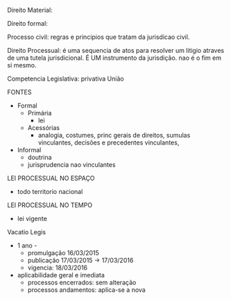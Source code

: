 Direito Material:

Direito formal: 

Processo civil: regras e principios que tratam da jurisdicao civil. 

Direito Processual: é uma sequencia de atos para resolver um litigio atraves de uma tutela jurisdicional. É UM instrumento da jurisdição. nao é o fim em si mesmo.

Competencia Legislativa: privativa União

FONTES
- Formal
  - Primária
    - lei
  - Acessórias
    - analogia, costumes, princ gerais de direitos, sumulas vinculantes, decisões e precedentes vinculantes, 
- Informal
  - doutrina
  - jurisprudencia nao vinculantes


LEI PROCESSUAL NO ESPAÇO
- todo territorio nacional


LEI PROCESSUAL NO TEMPO
- lei vigente

Vacatio Legis
- 1 ano - 
  - promulgação 16/03/2015
  - publicação 17/03/2015 -> 17/03/2016
  - vigencia: 18/03/2016
- aplicabilidade geral e imediata
  - processos encerrados: sem alteração
  - processos andamentos: aplica-se a nova